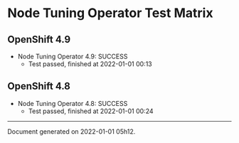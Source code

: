 
Node Tuning Operator Test Matrix
================================

OpenShift 4.9
-------------



* Node Tuning Operator 4.9: SUCCESS
  - Test passed, finished at 2022-01-01 00:13

OpenShift 4.8
-------------



* Node Tuning Operator 4.8: SUCCESS
  - Test passed, finished at 2022-01-01 00:24

---
Document generated on 2022-01-01 05h12.
